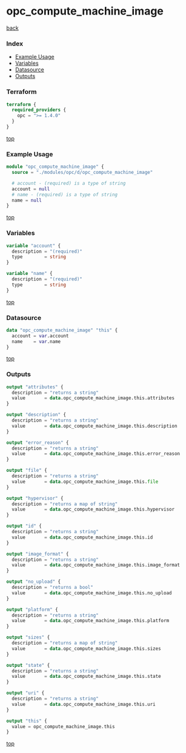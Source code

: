 # opc_compute_machine_image

[back](../opc.md)

### Index

- [Example Usage](#example-usage)
- [Variables](#variables)
- [Datasource](#datasource)
- [Outputs](#outputs)

### Terraform

```terraform
terraform {
  required_providers {
    opc = ">= 1.4.0"
  }
}
```

[top](#index)

### Example Usage

```terraform
module "opc_compute_machine_image" {
  source = "./modules/opc/d/opc_compute_machine_image"

  # account - (required) is a type of string
  account = null
  # name - (required) is a type of string
  name = null
}
```

[top](#index)

### Variables

```terraform
variable "account" {
  description = "(required)"
  type        = string
}

variable "name" {
  description = "(required)"
  type        = string
}
```

[top](#index)

### Datasource

```terraform
data "opc_compute_machine_image" "this" {
  account = var.account
  name    = var.name
}
```

[top](#index)

### Outputs

```terraform
output "attributes" {
  description = "returns a string"
  value       = data.opc_compute_machine_image.this.attributes
}

output "description" {
  description = "returns a string"
  value       = data.opc_compute_machine_image.this.description
}

output "error_reason" {
  description = "returns a string"
  value       = data.opc_compute_machine_image.this.error_reason
}

output "file" {
  description = "returns a string"
  value       = data.opc_compute_machine_image.this.file
}

output "hypervisor" {
  description = "returns a map of string"
  value       = data.opc_compute_machine_image.this.hypervisor
}

output "id" {
  description = "returns a string"
  value       = data.opc_compute_machine_image.this.id
}

output "image_format" {
  description = "returns a string"
  value       = data.opc_compute_machine_image.this.image_format
}

output "no_upload" {
  description = "returns a bool"
  value       = data.opc_compute_machine_image.this.no_upload
}

output "platform" {
  description = "returns a string"
  value       = data.opc_compute_machine_image.this.platform
}

output "sizes" {
  description = "returns a map of string"
  value       = data.opc_compute_machine_image.this.sizes
}

output "state" {
  description = "returns a string"
  value       = data.opc_compute_machine_image.this.state
}

output "uri" {
  description = "returns a string"
  value       = data.opc_compute_machine_image.this.uri
}

output "this" {
  value = opc_compute_machine_image.this
}
```

[top](#index)